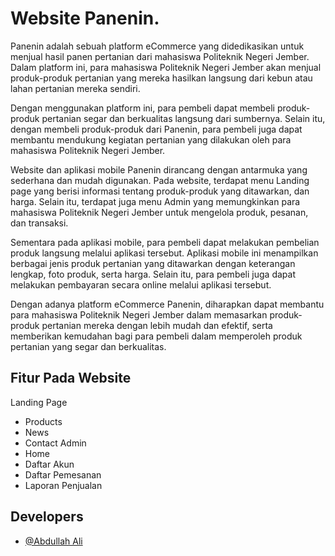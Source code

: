 
# Website Panenin.

Panenin adalah sebuah platform eCommerce yang didedikasikan untuk menjual hasil panen pertanian dari mahasiswa Politeknik Negeri Jember. Dalam platform ini, para mahasiswa Politeknik Negeri Jember akan menjual produk-produk pertanian yang mereka hasilkan langsung dari kebun atau lahan pertanian mereka sendiri.

Dengan menggunakan platform ini, para pembeli dapat membeli produk-produk pertanian segar dan berkualitas langsung dari sumbernya. Selain itu, dengan membeli produk-produk dari Panenin, para pembeli juga dapat membantu mendukung kegiatan pertanian yang dilakukan oleh para mahasiswa Politeknik Negeri Jember.

Website dan aplikasi mobile Panenin dirancang dengan antarmuka yang sederhana dan mudah digunakan. Pada website, terdapat menu Landing page yang berisi informasi tentang produk-produk yang ditawarkan, dan harga. Selain itu, terdapat juga menu Admin yang memungkinkan para mahasiswa Politeknik Negeri Jember untuk mengelola produk, pesanan, dan transaksi.

Sementara pada aplikasi mobile, para pembeli dapat melakukan pembelian produk langsung melalui aplikasi tersebut. Aplikasi mobile ini menampilkan berbagai jenis produk pertanian yang ditawarkan dengan keterangan lengkap, foto produk, serta harga. Selain itu, para pembeli juga dapat melakukan pembayaran secara online melalui aplikasi tersebut.

Dengan adanya platform eCommerce Panenin, diharapkan dapat membantu para mahasiswa Politeknik Negeri Jember dalam memasarkan produk-produk pertanian mereka dengan lebih mudah dan efektif, serta memberikan kemudahan bagi para pembeli dalam memperoleh produk pertanian yang segar dan berkualitas.


## Fitur Pada Website

Landing Page
- Products
- News
- Contact
Admin
- Home
- Daftar Akun
- Daftar Pemesanan
- Laporan Penjualan


## Developers

- [@Abdullah Ali](https://github.com/abdlhli)

